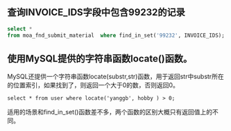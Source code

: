 ## 查询INVOICE_IDS字段中包含99232的记录

```sql
select *
from moa_fnd_submit_material  where find_in_set('99232', INVOICE_IDS);
```

## **使用MySQL提供的字符串函数locate()函数。**

MySQL还提供一个字符串函数locate(substr,str)函数，用于返回str中substr所在的位置索引，如果找到了，则返回一个大于0的数，否则返回0。

```
select * from user where locate('yanggb', hobby ) > 0;
```

适用的场景和find_in_set()函数差不多，两个函数的区别大概只有返回值上的不同。